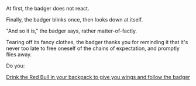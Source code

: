 At first, the badger does not react.

Finally, the badger blinks once, then looks down at itself.

"And so it is," the badger says, rather matter-of-factly.

Tearing off its fancy clothes, the badger thanks you for
reminding it that it's never too late to free oneself of the
chains of expectation, and promptly flies away.

Do you:

[Drink the Red Bull in your backpack to give you wings and follow the badger](mario-world)

